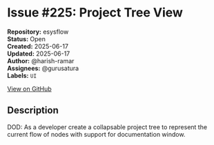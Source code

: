 # Issue #225: Project Tree View

**Repository:** esysflow  
**Status:** Open  
**Created:** 2025-06-17  
**Updated:** 2025-06-17  
**Author:** @harish-ramar  
**Assignees:** @gurusatura  
**Labels:** `UI`  

[View on GitHub](https://github.com/Simtestlab/esysflow/issues/225)

## Description

DOD: As a developer create a collapsable project tree to represent the current flow of nodes with support for documentation window.